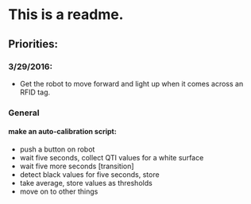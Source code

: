 # This is a readme. 

## Priorities: 

### 3/29/2016: 

* Get the robot to move forward and light up when it comes across an RFID tag. 

### General

#### make an auto-calibration script: 

* push a button on robot
* wait five seconds, collect QTI values for a white surface
* wait five more seconds [transition]
* detect black values for five seconds, store
* take average, store values as thresholds
* move on to other things

